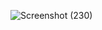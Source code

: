 ![Screenshot (230)](https://github.com/ManuSamM/EdgeFit-Mart/assets/106385914/07e9cbec-f5ee-4df1-9576-c4ed1fd0780f)
